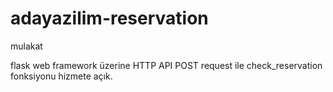 # adayazilim-reservation
mulakat



flask web framework üzerine HTTP API
POST request ile check_reservation fonksiyonu hizmete açık.

